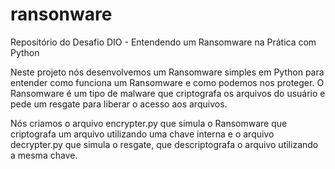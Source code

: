 # ransonware

Repositório do Desafio DIO - Entendendo um Ransomware na Prática com Python

Neste projeto nós desenvolvemos um Ransomware simples em Python para entender como funciona um Ransomware e como podemos nos proteger. O Ransomware é um tipo de malware que criptografa os arquivos do usuário e pede um resgate para liberar o acesso aos arquivos.

Nós criamos o arquivo encrypter.py que simula o Ransomware que criptografa um arquivo utilizando uma chave interna e o arquivo decrypter.py que simula o resgate, que descriptografa o arquivo utilizando a mesma chave.
